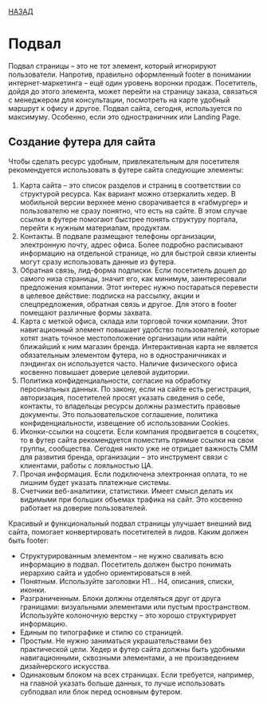 [НАЗАД](README.md)
# Подвал
Подвал страницы – это не тот элемент, который игнорируют пользователи. Напротив, правильно оформленный footer в понимании интернет-маркетинга – ещё один уровень воронки продаж. Посетитель, дойдя до этого элемента, может перейти на страницу заказа, связаться с менеджером для консультации, посмотреть на карте удобный маршрут к офису и другое. Подвал сайта, сегодня, используется по максимуму. Особенно, если это одностраничник или Landing Page. 

## Создание футера для сайта

Чтобы сделать ресурс удобным, привлекательным для посетителя рекомендуется использовать в футере сайта следующие элементы:

1. Карта сайта – это список разделов и страниц в соответствии со структурой ресурса. Как вариант можно отзеркалить хедер. В мобильной версии верхнее меню сворачивается в «габмургер» и пользователю не сразу понятно, что есть на сайте. В этом случае ссылки в футере помогают быстрее понять структуру портала, перейти к нужным материалам, продуктам.
2. Контакты. В подвале размещают телефоны организации, электронную почту, адрес офиса. Более подробно расписывают информацию на отдельной странице, но для быстрой связи клиенты могут сразу использовать данные из футера.
3. Обратная связь, лид-форма подписки. Если посетитель дошел до самого низа страницы, значит его, как минимум, заинтересовали предложения компании. Этот интерес нужно постараться перевести в целевое действие: подписка на рассылку, акции и спецпредложения, обратная связь и другое. Для этого в footer помещают различные формы захвата.
4. Карта с меткой офиса, склада или торговой точки компании. Этот навигационный элемент повышает удобство пользователей, которые хотят знать точное местоположение организации или найти ближайший к ним магазин бренда. Интерактивная карта не является обязательным элементом футера, но в одностраничниках и лэндингах он используется часто. Наличие физического офиса косвенно повышает доверие целевой аудитории.
5. Политика конфиденциальности, согласие на обработку персональных данных. По закону, если на сайте есть регистрация, авторизация, посетителей просят указать сведения о себе, контакты, то владельцы ресурсы должны разместить правовые документы. Это пользовательское соглашение, политика конфиденциальности, извещение об использовании Cookies.
6. Иконки-ссылки на соцсети. Если компания продвигается в соцсетях, то в футер сайта рекомендуется поместить прямые ссылки на свои группы, сообщества. Сегодня никто уже не отрицает важность СММ для развития бренда, организации – это инструмент связи с клиентами, работы с лояльностью ЦА.
7. Прочая информация. Если подключена электронная оплата, то не лишним будет указать платежные системы.
8. Счетчики веб-аналитики, статистики. Имеет смысл делать их видимыми при больших объемах трафика на сайт. Это косвенно работает на доверие пользователей.

Красивый и функциональный подвал страницы улучшает внешний вид сайта, помогает конвертировать посетителей в лидов. Каким должен быть footer:

- Структурированным элементом – не нужно сваливать всю информацию в подвал. Посетитель должен быстро понимать иерархию сайта и удобно ориентироваться в ней.
- Понятным. Используйте заголовки Н1… Н4, описания, списки, иконки.
- Разграниченным. Блоки должны отделяться друг от друга границами: визуальными элементами или пустым пространством. Используйте колоночную верстку – это хорошо структурирует информацию.
- Единым по типографике и стилю со страницей.
- Простым. Не нужно заниматься украшательствами без практической цели. Хедер и футер сайта должны быть удобными навигационными, сквозными элементами, а не произведением дизайнерского искусства.
- Одинаковым блоком на всех страницах. Если требуется, например, на главной указать больше данных, то лучше использовать субподвал или блок перед основным футером.